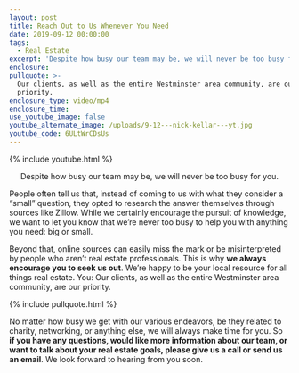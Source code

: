 ```yaml
---
layout: post
title: Reach Out to Us Whenever You Need
date: 2019-09-12 00:00:00
tags:
  - Real Estate
excerpt: 'Despite how busy our team may be, we will never be too busy for you.'
enclosure:
pullquote: >-
  Our clients, as well as the entire Westminster area community, are our
  priority.
enclosure_type: video/mp4
enclosure_time:
use_youtube_image: false
youtube_alternate_image: /uploads/9-12---nick-kellar---yt.jpg
youtube_code: 6ULtWrCDsUs
---
```


{% include youtube.html %}

<center>Despite how busy our team may be, we will never be too busy for you.</center>

People often tell us that, instead of coming to us with what they consider a “small” question, they opted to research the answer themselves through sources like Zillow. While we certainly encourage the pursuit of knowledge, we want to let you know that we’re never too busy to help you with anything you need: big or small.

Beyond that, online sources can easily miss the mark or be misinterpreted by people who aren’t real estate professionals. This is why **we always encourage you to seek us out**. We’re happy to be your local resource for all things real estate. You: Our clients, as well as the entire Westminster area community, are our priority.

{% include pullquote.html %}

No matter how busy we get with our various endeavors, be they related to charity, networking, or anything else, we will always make time for you. So **if you have any questions, would like more information about our team, or want to talk about your real estate goals, please give us a call or send us an email**. We look forward to hearing from you soon.